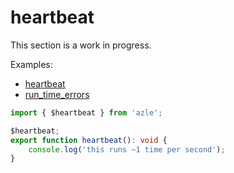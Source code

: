 # heartbeat

This section is a work in progress.

Examples:

-   [heartbeat](https://github.com/demergent-labs/azle/tree/main/examples/heartbeat)
-   [run_time_errors](https://github.com/demergent-labs/azle/tree/main/examples/run_time_errors)

```typescript
import { $heartbeat } from 'azle';

$heartbeat;
export function heartbeat(): void {
    console.log('this runs ~1 time per second');
}
```
